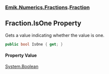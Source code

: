 ### [Emik.Numerics.Fractions](Emik.Numerics.Fractions.md 'Emik.Numerics.Fractions').[Fraction](Fraction.md 'Emik.Numerics.Fractions.Fraction')

## Fraction.IsOne Property

Gets a value indicating whether the value is one.

```csharp
public bool IsOne { get; }
```

#### Property Value
[System.Boolean](https://docs.microsoft.com/en-us/dotnet/api/System.Boolean 'System.Boolean')